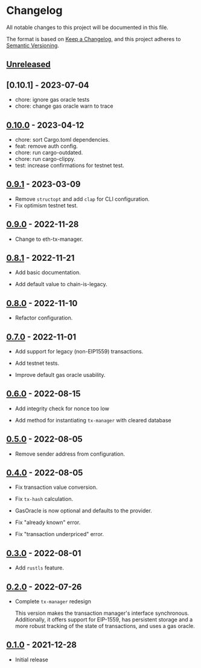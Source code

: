 # Changelog
All notable changes to this project will be documented in this file.

The format is based on [Keep a Changelog](https://keepachangelog.com/en/1.0.0/),
and this project adheres to [Semantic Versioning](https://semver.org/spec/v2.0.0.html).

## [Unreleased]

## [0.10.1] - 2023-07-04
- chore: ignore gas oracle tests
- chore: change gas oracle warn to trace

## [0.10.0] - 2023-04-12
- chore: sort Cargo.toml dependencies.
- feat: remove auth config.
- chore: run cargo-outdated.
- chore: run cargo-clippy.
- test: increase confirmations for testnet test.

## [0.9.1] - 2023-03-09
- Remove `structopt` and add `clap` for CLI configuration.
- Fix optimism testnet test.

## [0.9.0] - 2022-11-28
- Change to eth-tx-manager.

## [0.8.1] - 2022-11-21
- Add basic documentation.

- Add default value to chain-is-legacy.

## [0.8.0] - 2022-11-10
- Refactor configuration.

## [0.7.0] - 2022-11-01
- Add support for legacy (non-EIP1559) transactions.

- Add testnet tests.

- Improve default gas oracle usability.

## [0.6.0] - 2022-08-15
- Add integrity check for nonce too low

- Add method for instantiating `tx-manager` with cleared database

## [0.5.0] - 2022-08-05
- Remove sender address from configuration.

## [0.4.0] - 2022-08-05
- Fix transaction value conversion.

- Fix `tx-hash` calculation.

- GasOracle is now optional and defaults to the provider.

- Fix "already known" error.

- Fix "transaction underpriced" error.

## [0.3.0] - 2022-08-01
- Add `rustls` feature.

## [0.2.0] - 2022-07-26
- Complete `tx-manager` redesign

  This version makes the transaction manager's interface synchronous.
  Additionally, it offers support for EIP-1559,
  has persistent storage and a more robust tracking of the state of transactions,
  and uses a gas oracle.

## [0.1.0] - 2021-12-28
- Initial release

[Unreleased]: https://github.com/cartesi-corp/tx-manager/compare/v0.10.0...HEAD
[0.10.0]: https://github.com/cartesi-corp/tx-manager/compare/v0.9.1...v0.10.0
[0.9.1]: https://github.com/cartesi-corp/tx-manager/compare/v0.9.0...v0.9.1
[0.9.0]: https://github.com/cartesi-corp/tx-manager/compare/v0.8.1...v0.9.0
[0.8.1]: https://github.com/cartesi-corp/tx-manager/compare/v0.8.0...v0.8.1
[0.8.0]: https://github.com/cartesi-corp/tx-manager/compare/v0.7.0...v0.8.0
[0.7.0]: https://github.com/cartesi-corp/tx-manager/compare/v0.6.0...v0.7.0
[0.6.0]: https://github.com/cartesi-corp/tx-manager/compare/v0.5.0...v0.6.0
[0.5.0]: https://github.com/cartesi-corp/tx-manager/compare/v0.4.0...v0.5.0
[0.4.0]: https://github.com/cartesi-corp/tx-manager/compare/v0.3.0...v0.4.0
[0.3.0]: https://github.com/cartesi-corp/tx-manager/compare/v0.2.0...v0.3.0
[0.2.0]: https://github.com/cartesi-corp/tx-manager/compare/v0.1.0...v0.2.0
[0.1.0]: https://github.com/cartesi-corp/tx-manager/releases/tag/v0.1.0
